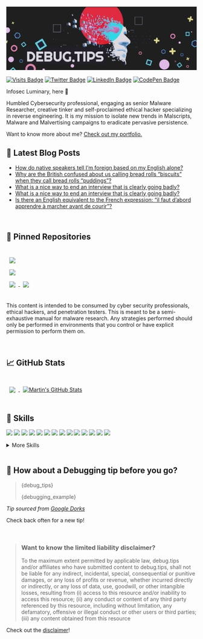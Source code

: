 [![Debug.tips GitHub Banner](./assets/GitHubHeader.png)](https://debug.tips)

[![Visits Badge](https://badges.pufler.dev/visits/infosec-0/infosec-0)](https://debug.tips)
[![Twitter Badge](https://img.shields.io/badge/Twitter-Profile-informational?style=flat&logo=twitter&logoColor=white&color=1CA2F1)](https://twitter.com/#)
[![LinkedIn Badge](https://img.shields.io/badge/LinkedIn-Profile-informational?style=flat&logo=linkedin&logoColor=white&color=0D76A8)](https://www.linkedin.com/in/infosec-luminary-0043a8245/)
[![CodePen Badge](https://img.shields.io/badge/CodePen-Profile-informational?style=flat&logo=codepen&logoColor=white&color=black)](https://codepen.io/#)

Infosec Luminary, here 👋

Humbled Cybersecurity professional, engaging as senior Malware Researcher, creative tinker and self-proclaimed ethical hacker specializing in reverse engineering. It is my mission to isolate new trends in Malscripts, Malware and Malvertising campaigns to eradicate pervasive persistence.

Want to know more about me? [Check out my portfolio.](https://debug.tips/)

## 📝 Latest Blog Posts
<!-- BLOG-POST-LIST:START -->
- [How do native speakers tell I’m foreign based on my English alone?](https://debug.tips/question/how-do-native-speakers-tell-im-foreign-based-on-my-english-alone/)
- [Why are the British confused about us calling bread rolls “biscuits” when they call bread rolls “puddings”?](https://debug.tips/question/why-are-the-british-confused-about-us-calling-bread-rolls-biscuits-when-they-call-bread-rolls-puddings/)
- [What is a nice way to end an interview that is clearly going badly?](https://debug.tips/question/what-is-a-nice-way-to-end-an-interview-that-is-clearly-going-badly/)
- [What is a nice way to end an interview that is clearly going badly?](https://debug.tips/question/what-is-a-nice-way-to-end-an-interview-that-is-clearly-going-badly/)
- [Is there an English equivalent to the French expression: “il faut d’abord apprendre à marcher avant de courir”?](https://debug.tips/question/is-there-an-english-equivalent-to-the-french-expression-il-faut-dabord-apprendre-a-marcher-avant-de-courir/)
<!-- BLOG-POST-LIST:END -->

<br>

## 📌 Pinned Repositories

<br>

<a href="https://github.com/infosec-0/#">
  <img align="center" style="margin:0.5rem" src="https://github-readme-stats.vercel.app/api/pin/?username=infosec-0&repo=tailwindcss-v2-dark-mode-template&title_color=ffffff&text_color=c9cacc&icon_color=4AB197&bg_color=1A2B34" />
</a>

<br>

<a href="https://github.com/infosec-0/hello-infosec"> 
  <img align="center" style="margin:0.5rem" src="https://github-readme-stats.vercel.app/api/pin/?username=infosec-0&repo=hello-infosec&title_color=ffffff&text_color=c9cacc&icon_color=4AB197&bg_color=1A2B34" />
</a>

<br>

<a href="https://github.com/infosec-0/Custom-Malware-Reversing">
  <img align="center" style="margin:0.5rem" src="https://github-readme-stats.vercel.app/api/pin/?username=infosec-0&repo=Custom-Malware-Reversing&title_color=ffffff&text_color=c9cacc&icon_color=4AB197&bg_color=1A2B34" />
</a>

<a href="https://github.com/infosec-0/#">
  <img align="center" style="margin:0.5rem" src="https://github-readme-stats.vercel.app/api/pin/?username=infosec-0&repo=officeapi&title_color=ffffff&text_color=c9cacc&icon_color=4AB197&bg_color=1A2B34" />
</a>

<br>
<br>

This content is intended to be consumed by cyber security professionals, ethical hackers, and penetration testers. This is meant to be a semi-exhaustive manual for malware research.  Any strategies performed should only be performed in environments that you control or have explicit permission to perform them on.

<br>

## &#x1f4c8; GitHub Stats

<br>

<a href="https://github.com/infosec-0">
  <img align="center" style="margin:0.5rem" src="https://github-readme-stats.vercel.app/api/top-langs/?username=infosec-0&hide=html,css&title_color=ffffff&text_color=c9cacc&icon_color=d42f2f&bg_color=1A2B34" />
</a>

<a href="https://github.com/infosec-0">
  <img align="center" style="margin:0.5rem" src="https://github-readme-stats.vercel.app/api?username=infosec-0&show_icons=true&line_height=27&count_private=true&title_color=ffffff&text_color=c9cacc&icon_color=d42f2f&bg_color=1A2B34" alt="Martin's GitHub Stats" />
</a>

<br>
<br>

## 💼 Skills

![](https://img.shields.io/badge/Code-Assembly-informational?style=flat&logo=assemblyscript&logoColor=white&color=d42f2f)
![](https://img.shields.io/badge/Code-Bash-informational?style=flat&logo=gnubash&logoColor=white&color=d42f2f)
![](https://img.shields.io/badge/Code-PowerShell-informational?style=flat&logo=powershell&logoColor=white&color=d42f2f)
![](https://img.shields.io/badge/Code-C-informational?style=flat&logo=c&logoColor=white&color=d42f2f)
![](https://img.shields.io/badge/Code-C++-informational?style=flat&logo=cplusplus&logoColor=white&color=d42f2f)
![](https://img.shields.io/badge/Code-Binary-informational?style=flat&logo=binary&logoColor=white&color=d42f2f)
![](https://img.shields.io/badge/Code-React-informational?style=flat&logo=react&logoColor=white&color=d42f2f)
![](https://img.shields.io/badge/Code-JavaScript-informational?style=flat&logo=JavaScript&logoColor=white&color=d42f2f)
![](https://img.shields.io/badge/Code-TypeScript-informational?style=flat&logo=TypeScript&logoColor=white&color=d42f2f)
![](https://img.shields.io/badge/Code-Python-informational?style=flat&logo=python&logoColor=white&color=d42f2f)
![](https://img.shields.io/badge/Cloud-GoogleCloud-informational?style=flat&logo=googlecloud&logoColor=white&color=0B0506)
![](https://img.shields.io/badge/Code-Java-informational?style=flat&logo=Java&logoColor=white&color=d42f2f)
![](https://img.shields.io/badge/OS-Fedora-informational?style=flat&logo=fedora&logoColor=white&color=0B0506)
![](https://img.shields.io/badge/Code-MySQL-informational?style=flat&logo=MySQL&logoColor=white&color=d42f2f)

<details>
<summary>More Skills</summary>
<br>

![](https://img.shields.io/badge/Engine-BAT-informational?style=flat&logo=bat3&logoColor=white&color=0B0506)
![](https://img.shields.io/badge/Engine-Win32-informational?style=flat&logo=win32-CSS&logoColor=white&color=d42f2f)
![](https://img.shields.io/badge/Engine-Linux-informational?style=flat&logo=linux&logoColor=white&color=0B0506)
![](https://img.shields.io/badge/Engine-VBS-informational?style=flat&logo=vbs&logoColor=white&color=0B0506)
  ![](https://img.shields.io/badge/Engine-Kernal-informational?style=flat&logo=kernal&logoColor=white&color=0B0506)

<br>

![](https://img.shields.io/badge/Library-Cryptography-informational?style=flat&logo=cryptography&logoColor=white&color=d42f2f)
![](https://img.shields.io/badge/Library-Deobfuscation-informational?style=flat&logo=deobfuscation&logoColor=white&color=0B0506)
![](https://img.shields.io/badge/Library-Reversing-informational?style=flat&logo=Mocha&logoColor=white&color=0B0506)
![](https://img.shields.io/badge/Library-Unpacking-informational?style=flat&logo=unpacking&logoColor=white&color=0B0506)
![](https://img.shields.io/badge/Library-Shellcode-informational?style=flat&logo=shellcode&logoColor=white&color=0B0506)

<br>

![](https://img.shields.io/badge/Tools-IDAPro-informational?style=flat&logo=idapro&logoColor=white&color=0B0506)
![](https://img.shields.io/badge/Tools-OllyDbg-informational?style=flat&logo=OllyDbg-Tracker&logoColor=white&color=0B0506)
![](https://img.shields.io/badge/Tools-Metasploit-informational?style=flat&logo=Metasploit&logoColor=white&color=0B0506)
![](https://img.shields.io/badge/Tools-Recon-NG-informational?style=flat&logo=ReconNG&logoColor=white&color=0B0506)
![](https://img.shields.io/badge/Tools-PEID-informational?style=flat&logo=PEID&logoColor=white&color=0B0506)
![](https://img.shields.io/badge/Tools-Ghidra-informational?style=flat&logo=ghidra&logoColor=white&color=0B0506)
![](https://img.shields.io/badge/Tools-x64dbg-informational?style=flat&logo=x64dbg&logoColor=white&color=d42f2f)
![](https://img.shields.io/badge/Tools-WireShark-informational?style=flat&logo=WireShark&logoColor=white&color=0B0506)
![](https://img.shields.io/badge/Tools-DNSpy-informational?style=flat&logo=dnspy&logoColor=white&color=0B0506)
![](https://img.shields.io/badge/Tools-iNetSim-informational?style=flat&logo=inetsim&logoColor=white&color=0B0506)
![](https://img.shields.io/badge/Tools-HxD-informational?style=flat&logo=HxD&logoColor=white&color=0B0506)
![](https://img.shields.io/badge/Tools-PEstudio-informational?style=flat&logo=PEstudio&logoColor=white&color=0B0506)
![](https://img.shields.io/badge/Tools-GitHub-informational?style=flat&logo=GitHub&logoColor=white&color=d42f2f)
![](https://img.shields.io/badge/Tools-Sysinternal-informational?style=flat&logo=Sysinternal&logoColor=white&color=0B0506)
![](https://img.shields.io/badge/Tools-Dependency-Walker-informational?style=flat&logo=dependencywalker&logoColor=white&color=0B0506)
![](https://img.shields.io/badge/Tools-Yara-informational?style=flat&logo=yara-Software&logoColor=white&color=0B0506)
![](https://img.shields.io/badge/Tools-BurpSuite-informational?style=flat&logo=BurpSuite&logoColor=white&color=0B0506)

</details>

<br>

## 📣 How about a Debugging tip before you go?

> <p>{debug_tips}</p>
>
> <p>{debugging_example}</p>

_Tip sourced from [Google Dorks](https://www.programmablesearchengine.google.com/)_

Check back often for a new tip!

<br>

> ### Want to know the limited liability disclaimer?
>
> To the maximum extent permitted by applicable law, debug.tips and/or affiliates who have submitted content to debug.tips, shall not be liable for any indirect, incidental, special, consequential or punitive damages, or any loss of profits or revenue, whether incurred directly or indirectly, or any loss of data, use, goodwill, or other intangible losses, resulting from (i) access to this resource and/or inability to access this resource; (ii) any conduct or content of any third party referenced by this resource, including without limitation, any defamatory, offensive or illegal conduct or other users or third parties; (iii) any content obtained from this resource

Check out the [disclaimer](https://debug.tips/blog/killer-infosec-liability-disclaimer/)!
